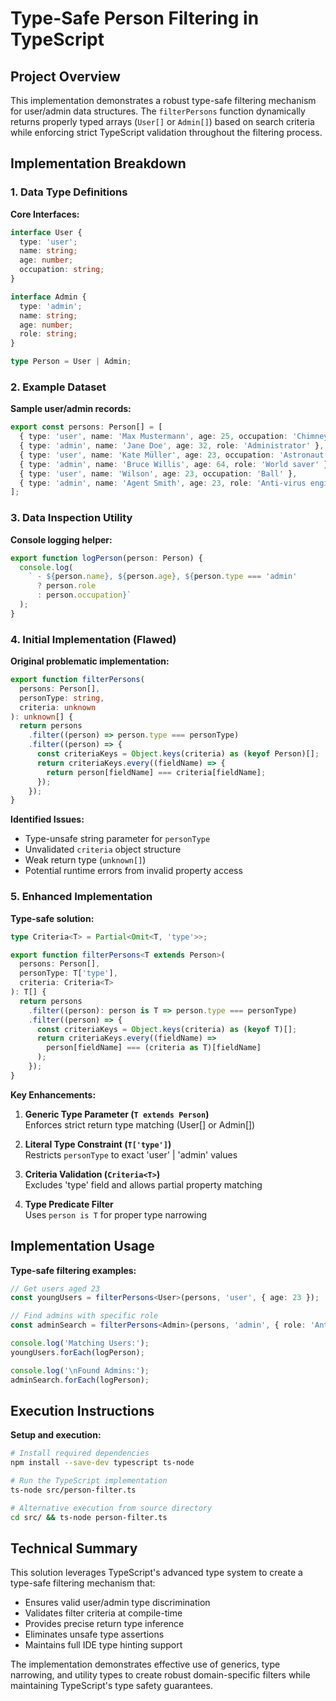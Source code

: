 # Type-Safe Person Filtering in TypeScript

## Project Overview

This implementation demonstrates a robust type-safe filtering mechanism for user/admin data structures. The `filterPersons` function dynamically returns properly typed arrays (`User[]` or `Admin[]`) based on search criteria while enforcing strict TypeScript validation throughout the filtering process.

## Implementation Breakdown

### 1. Data Type Definitions

**Core Interfaces:**
```ts
interface User {
  type: 'user';
  name: string;
  age: number;
  occupation: string;
}

interface Admin {
  type: 'admin';
  name: string;
  age: number;
  role: string;
}

type Person = User | Admin;
```

### 2. Example Dataset

**Sample user/admin records:**
```ts
export const persons: Person[] = [
  { type: 'user', name: 'Max Mustermann', age: 25, occupation: 'Chimney sweep' },
  { type: 'admin', name: 'Jane Doe', age: 32, role: 'Administrator' },
  { type: 'user', name: 'Kate Müller', age: 23, occupation: 'Astronaut' },
  { type: 'admin', name: 'Bruce Willis', age: 64, role: 'World saver' },
  { type: 'user', name: 'Wilson', age: 23, occupation: 'Ball' },
  { type: 'admin', name: 'Agent Smith', age: 23, role: 'Anti-virus engineer' }
];
```

### 3. Data Inspection Utility

**Console logging helper:**
```ts
export function logPerson(person: Person) {
  console.log(
    ` - ${person.name}, ${person.age}, ${person.type === 'admin' 
      ? person.role 
      : person.occupation}`
  );
}
```

### 4. Initial Implementation (Flawed)

**Original problematic implementation:**
```ts
export function filterPersons(
  persons: Person[],
  personType: string,
  criteria: unknown
): unknown[] {
  return persons
    .filter((person) => person.type === personType)
    .filter((person) => {
      const criteriaKeys = Object.keys(criteria) as (keyof Person)[];
      return criteriaKeys.every((fieldName) => {
        return person[fieldName] === criteria[fieldName];
      });
    });
}
```

**Identified Issues:**
- Type-unsafe string parameter for `personType`
- Unvalidated `criteria` object structure
- Weak return type (`unknown[]`)
- Potential runtime errors from invalid property access

### 5. Enhanced Implementation

**Type-safe solution:**
```ts
type Criteria<T> = Partial<Omit<T, 'type'>>;

export function filterPersons<T extends Person>(
  persons: Person[],
  personType: T['type'],
  criteria: Criteria<T>
): T[] {
  return persons
    .filter((person): person is T => person.type === personType)
    .filter((person) => {
      const criteriaKeys = Object.keys(criteria) as (keyof T)[];
      return criteriaKeys.every((fieldName) =>
        person[fieldName] === (criteria as T)[fieldName]
      );
    });
}
```

**Key Enhancements:**
1. **Generic Type Parameter (`T extends Person`)**  
   Enforces strict return type matching (User[] or Admin[])

2. **Literal Type Constraint (`T['type']`)**  
   Restricts `personType` to exact 'user' | 'admin' values

3. **Criteria Validation (`Criteria<T>`)**  
   Excludes 'type' field and allows partial property matching

4. **Type Predicate Filter**  
   Uses `person is T` for proper type narrowing

## Implementation Usage

**Type-safe filtering examples:**
```ts
// Get users aged 23
const youngUsers = filterPersons<User>(persons, 'user', { age: 23 });

// Find admins with specific role
const adminSearch = filterPersons<Admin>(persons, 'admin', { role: 'Anti-virus engineer' });

console.log('Matching Users:');
youngUsers.forEach(logPerson);

console.log('\nFound Admins:');
adminSearch.forEach(logPerson);
```

## Execution Instructions

**Setup and execution:**
```bash
# Install required dependencies
npm install --save-dev typescript ts-node

# Run the TypeScript implementation
ts-node src/person-filter.ts

# Alternative execution from source directory
cd src/ && ts-node person-filter.ts
```

## Technical Summary

This solution leverages TypeScript's advanced type system to create a type-safe filtering mechanism that:
- Ensures valid user/admin type discrimination
- Validates filter criteria at compile-time
- Provides precise return type inference
- Eliminates unsafe type assertions
- Maintains full IDE type hinting support

The implementation demonstrates effective use of generics, type narrowing, and utility types to create robust domain-specific filters while maintaining TypeScript's type safety guarantees.